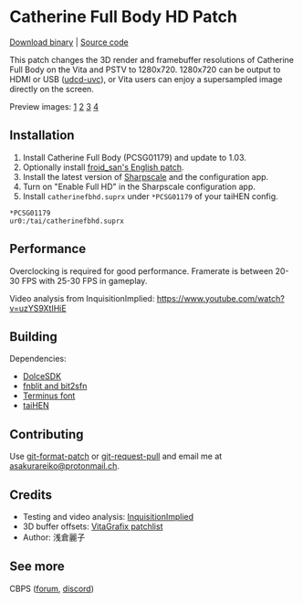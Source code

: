 # Catherine Full Body HD Patch

[Download binary](https://forum.devchroma.nl/index.php/topic,154.0.html) | [Source code](https://git.shotatoshounenwachigau.moe/vita/catherinefbhd/)

This patch changes the 3D render and framebuffer resolutions of Catherine Full Body on the Vita and PSTV to 1280x720. 1280x720 can be output to HDMI or USB ([udcd-uvc](https://github.com/xerpi/vita-udcd-uvc)), or Vita users can enjoy a supersampled image directly on the screen.

Preview images: [1](https://git.shotatoshounenwachigau.moe/vita/catherinefbhd/plain/preview1.png?h=assets) [2](https://git.shotatoshounenwachigau.moe/vita/catherinefbhd/plain/preview2.png?h=assets) [3](https://git.shotatoshounenwachigau.moe/vita/catherinefbhd/plain/preview3.png?h=assets) [4](https://git.shotatoshounenwachigau.moe/vita/catherinefbhd/plain/preview4.png?h=assets)

## Installation

1. Install Catherine Full Body (PCSG01179) and update to 1.03.
2. Optionally install [froid_san's English patch](https://forum.devchroma.nl/index.php/topic,133.0.html).
3. Install the latest version of [Sharpscale](https://forum.devchroma.nl/index.php/topic,112.0.html) and the configuration app.
4. Turn on "Enable Full HD" in the Sharpscale configuration app.
5. Install `catherinefbhd.suprx` under `*PCSG01179` of your taiHEN config.

```
*PCSG01179
ur0:/tai/catherinefbhd.suprx
```

## Performance

Overclocking is required for good performance. Framerate is between 20-30 FPS with 25-30 FPS in gameplay.

Video analysis from InquisitionImplied: <https://www.youtube.com/watch?v=uzYS9XtIHiE>

## Building

Dependencies:

- [DolceSDK](https://forum.devchroma.nl/index.php/topic,129.0.html)
- [fnblit and bit2sfn](https://git.shotatoshounenwachigau.moe/vita/fnblit)
- [Terminus font](http://terminus-font.sourceforge.net)
- [taiHEN](https://git.shotatoshounenwachigau.moe/vita/taihen)

## Contributing

Use [git-format-patch](https://www.git-scm.com/docs/git-format-patch) or [git-request-pull](https://www.git-scm.com/docs/git-request-pull) and email me at <asakurareiko@protonmail.ch>.

## Credits

- Testing and video analysis: [InquisitionImplied](https://twitter.com/Yoyogames28)
- 3D buffer offsets: [VitaGrafix patchlist](https://github.com/Electry/VitaGrafixPatchlist)
- Author: 浅倉麗子

## See more

CBPS ([forum](https://forum.devchroma.nl/index.php), [discord](https://discordapp.com/invite/2ccAkg3))

